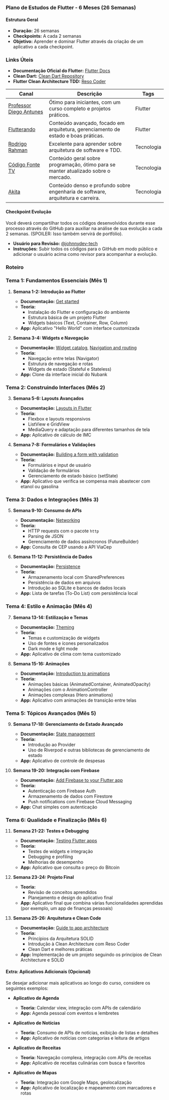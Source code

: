 
### Plano de Estudos de Flutter - 6 Meses (26 Semanas)

#### Estrutura Geral
- **Duração:** 26 semanas
- **Checkpoints:** A cada 2 semanas
- **Objetivo:** Aprender e dominar Flutter através da criação de um aplicativo a cada checkpoint.

### Links Úteis

- **Documentação Oficial do Flutter:** [Flutter Docs](https://docs.flutter.dev/)
- **Clean Dart:** [Clean Dart Repository](https://github.com/Flutterando/Clean-Dart)
- **Flutter Clean Architecture TDD:** [Reso Coder](https://resocoder.com/flutter-clean-architecture-tdd/)




| Canal | Descrição | Tags |
| --- | --- | --- |
| [Professor Diego Antunes](https://www.youtube.com/@drantunes) | Ótimo para iniciantes, com um curso completo e projetos práticos. | Flutter |
| [Flutterando](https://www.youtube.com/@Flutterando) | Conteúdo avançado, focado em arquitetura, gerenciamento de estado e boas práticas. | Flutter |
| [Rodrigo Rahman](https://www.youtube.com/@rodrigorahman) | Excelente para aprender sobre arquitetura de software e TDD. | Tecnologia |
| [Código Fonte TV](https://www.youtube.com/@codigofontetv) | Conteúdo geral sobre programação, ótimo para se manter atualizado sobre o mercado. | Tecnologia |
| [Akita](https://www.youtube.com/@Akitando) | Conteúdo denso e profundo sobre engenharia de software, arquitetura e carreira. | Tecnologia |


#### Checkpoint Evolução

Você deverá compartilhar todos os códigos desenvolvidos durante esse processo através do GitHub para auxiliar na análise de sua evolução a cada 2 semanas. (SPOILER: Isso também servirá de portfólio).
- **Usuário para Revisão:** [@johnnydev-tech](https://github.com/johnnydev-tech)
- **Instruções:** Subir todos os códigos para o GitHub em modo público e adicionar o usuário acima como revisor para acompanhar a evolução.

### Roteiro

### Tema 1: Fundamentos Essenciais (Mês 1)

1.  **Semana 1-2: Introdução ao Flutter**
    - **Documentação:** [Get started](https://docs.flutter.dev/get-started/install)
    - **Teoria:**
        - Instalação do Flutter e configuração do ambiente
        - Estrutura básica de um projeto Flutter
        - Widgets básicos (Text, Container, Row, Column)
    - **App:** Aplicativo "Hello World" com interface customizada

2.  **Semana 3-4: Widgets e Navegação**
    - **Documentação:** [Widget catalog](https://docs.flutter.dev/ui/widgets), [Navigation and routing](https://docs.flutter.dev/ui/navigation)
    - **Teoria:**
        - Navegação entre telas (Navigator)
        - Estrutura de navegação e rotas
        - Widgets de estado (Stateful e Stateless)
    - **App:** Clone da interface inicial do Nubank

### Tema 2: Construindo Interfaces (Mês 2)

3.  **Semana 5-6: Layouts Avançados**
    - **Documentação:** [Layouts in Flutter](https://docs.flutter.dev/ui/layout)
    - **Teoria:**
        - Flexbox e layouts responsivos
        - ListView e GridView
        - MediaQuery e adaptação para diferentes tamanhos de tela
    - **App:** Aplicativo de cálculo de IMC

4.  **Semana 7-8: Formulários e Validações**
    - **Documentação:** [Building a form with validation](https://docs.flutter.dev/cookbook/forms/validation)
    - **Teoria:**
        - Formulários e input de usuário
        - Validação de formulários
        - Gerenciamento de estado básico (setState)
    - **App:** Aplicativo que verifica se compensa mais abastecer com etanol ou gasolina

### Tema 3: Dados e Integrações (Mês 3)

5.  **Semana 9-10: Consumo de APIs**
    - **Documentação:** [Networking](https://docs.flutter.dev/data-and-backend/networking)
    - **Teoria:**
        - HTTP requests com o pacote `http`
        - Parsing de JSON
        - Gerenciamento de dados assíncronos (FutureBuilder)
    - **App:** Consulta de CEP usando a API ViaCep

6.  **Semana 11-12: Persistência de Dados**
    - **Documentação:** [Persistence](https://docs.flutter.dev/data-and-backend/persistence)
    - **Teoria:**
        - Armazenamento local com SharedPreferences
        - Persistência de dados em arquivos
        - Introdução ao SQLite e bancos de dados locais
    - **App:** Lista de tarefas (To-Do List) com persistência local

### Tema 4: Estilo e Animação (Mês 4)

7.  **Semana 13-14: Estilização e Temas**
    - **Documentação:** [Theming](https://docs.flutter.dev/ui/theme)
    - **Teoria:**
        - Temas e customização de widgets
        - Uso de fontes e ícones personalizados
        - Dark mode e light mode
    - **App:** Aplicativo de clima com tema customizado

8.  **Semana 15-16: Animações**
    - **Documentação:** [Introduction to animations](https://docs.flutter.dev/ui/animations)
    - **Teoria:**
        - Animações básicas (AnimatedContainer, AnimatedOpacity)
        - Animações com o AnimationController
        - Animações complexas (Hero animations)
    - **App:** Aplicativo com animações de transição entre telas

### Tema 5: Tópicos Avançados (Mês 5)

9.  **Semana 17-18: Gerenciamento de Estado Avançado**
    - **Documentação:** [State management](https://docs.flutter.dev/data-and-backend/state-mgmt/options)
    - **Teoria:**
        - Introdução ao Provider
        - Uso de Riverpod e outras bibliotecas de gerenciamento de estado
    - **App:** Aplicativo de controle de despesas

10. **Semana 19-20: Integração com Firebase**
    - **Documentação:** [Add Firebase to your Flutter app](https://firebase.google.com/docs/flutter/setup)
    - **Teoria:**
        - Autenticação com Firebase Auth
        - Armazenamento de dados com Firestore
        - Push notifications com Firebase Cloud Messaging
    - **App:** Chat simples com autenticação

### Tema 6: Qualidade e Finalização (Mês 6)

11. **Semana 21-22: Testes e Debugging**
    - **Documentação:** [Testing Flutter apps](https://docs.flutter.dev/testing)
    - **Teoria:**
        - Testes de widgets e integração
        - Debugging e profiling
        - Melhorias de desempenho
    - **App:** Aplicativo que consulta o preço do Bitcoin

12. **Semana 23-24: Projeto Final**
    - **Teoria:**
        - Revisão de conceitos aprendidos
        - Planejamento e design do aplicativo final
    - **App:** Aplicativo final que combina várias funcionalidades aprendidas (por exemplo, um app de finanças pessoais)

13. **Semana 25-26: Arquitetura e Clean Code**
    - **Documentação:** [Guide to app architecture](https://docs.flutter.dev/architecture)
    - **Teoria:**
        - Princípios da Arquitetura SOLID
        - Introdução à Clean Architecture com Reso Coder
        - Clean Dart e melhores práticas
    - **App:** Implementação de um projeto seguindo os princípios de Clean Architecture e SOLID

#### Extra: Aplicativos Adicionais (Opcional)

Se desejar adicionar mais aplicativos ao longo do curso, considere os seguintes exemplos:

- **Aplicativo de Agenda**
    - **Teoria:** Calendar view, integração com APIs de calendário
    - **App:** Agenda pessoal com eventos e lembretes

- **Aplicativo de Notícias**
    - **Teoria:** Consumo de APIs de notícias, exibição de listas e detalhes
    - **App:** Aplicativo de notícias com categorias e leitura de artigos

- **Aplicativo de Receitas**
    - **Teoria:** Navegação complexa, integração com APIs de receitas
    - **App:** Aplicativo de receitas culinárias com busca e favoritos

- **Aplicativo de Mapas**
    - **Teoria:** Integração com Google Maps, geolocalização
    - **App:** Aplicativo de localização e mapeamento com marcadores e rotas

